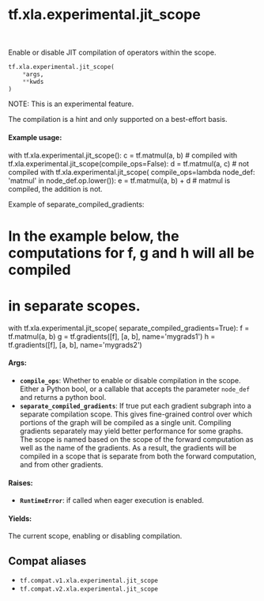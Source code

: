 <div itemscope itemtype="http://developers.google.com/ReferenceObject">
<meta itemprop="name" content="tf.xla.experimental.jit_scope" />
<meta itemprop="path" content="Stable" />
</div>

# tf.xla.experimental.jit_scope

<!-- Insert buttons and diff -->

<table class="tfo-notebook-buttons tfo-api" align="left">
</table>



Enable or disable JIT compilation of operators within the scope.

``` python
tf.xla.experimental.jit_scope(
    *args,
    **kwds
)
```



<!-- Placeholder for "Used in" -->

NOTE: This is an experimental feature.

The compilation is a hint and only supported on a best-effort basis.

#### Example usage:

with tf.xla.experimental.jit_scope():
  c = tf.matmul(a, b)  # compiled
with tf.xla.experimental.jit_scope(compile_ops=False):
  d = tf.matmul(a, c)  # not compiled
with tf.xla.experimental.jit_scope(
    compile_ops=lambda node_def: 'matmul' in node_def.op.lower()):
  e = tf.matmul(a, b) + d  # matmul is compiled, the addition is not.


Example of separate_compiled_gradients:
  # In the example below, the computations for f, g and h will all be compiled
  # in separate scopes.
  with tf.xla.experimental.jit_scope(
      separate_compiled_gradients=True):
    f = tf.matmul(a, b)
  g = tf.gradients([f], [a, b], name='mygrads1')
  h = tf.gradients([f], [a, b], name='mygrads2')

#### Args:


* <b>`compile_ops`</b>: Whether to enable or disable compilation in the scope.
  Either a Python bool, or a callable that accepts the parameter
  `node_def` and returns a python bool.
* <b>`separate_compiled_gradients`</b>: If true put each gradient subgraph into a
  separate compilation scope. This gives fine-grained control over which
  portions of the graph will be compiled as a single unit. Compiling
  gradients separately may yield better performance for some graphs.
  The scope is named based on the scope of the forward computation as well
  as the name of the gradients. As a result, the gradients will be compiled
  in a scope that is separate from both the forward computation, and from
  other gradients.

#### Raises:


* <b>`RuntimeError`</b>: if called when eager execution is enabled.

#### Yields:

The current scope, enabling or disabling compilation.


## Compat aliases

* `tf.compat.v1.xla.experimental.jit_scope`
* `tf.compat.v2.xla.experimental.jit_scope`

